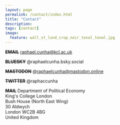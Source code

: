 ```yaml
---
layout: page
permalink: /contact/index.html
title: "Contact"
description:
tags: [contact]
image:
  feature: wall_st_lund_crop_noir_tonal_tonal.jpg
---
```



<s><strong>EMAIL</strong></s>
raphael.cunha@kcl.ac.uk

<s><strong>BLUESKY</strong></s>
@raphaelcunha.bsky.social

<s><strong>MASTODON</strong></s>
@raphaelcunha@mastodon.online

<s><strong>TWITTER</strong></s>
@raphaccunha

<s><strong>MAIL</strong></s>
Department of Political Economy<br>King's College London<br>Bush House (North East Wing)<br>30 Aldwych<br>London WC2B 4BG<br>United Kingdom


